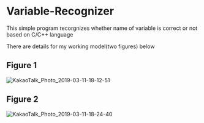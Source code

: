 # Variable-Recognizer

<p> This simple program recorgnizes whether name of variable is correct or not based on C/C++ language </p>
<p> There are details for my working model(two figures) below  </p>

## Figure 1
![KakaoTalk_Photo_2019-03-11-18-12-51](https://user-images.githubusercontent.com/12508269/54112509-ab4fea80-4429-11e9-8ef1-b7346abf5ed3.jpeg)
## Figure 2
![KakaoTalk_Photo_2019-03-11-18-24-40](https://user-images.githubusercontent.com/12508269/54113119-fae2e600-442a-11e9-8b63-a8528392a56d.jpeg)



